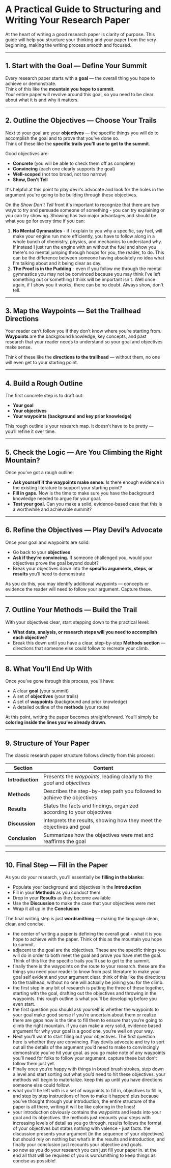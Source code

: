 # A Practical Guide to Structuring and Writing Your Research Paper

At the heart of writing a good research paper is clarity of purpose. This guide will help you structure your thinking and your paper from the very beginning, making the writing process smooth and focused.

---

## 1. Start with the Goal — Define Your Summit

Every research paper starts with a **goal** — the overall thing you hope to achieve or demonstrate.  
Think of this like the **mountain you hope to summit**.  
Your entire paper will revolve around this goal, so you need to be clear about what it is and why it matters.

---

## 2. Outline the Objectives — Choose Your Trails

Next to your goal are your **objectives** — the specific things you will do to accomplish the goal and to prove that you’ve done so.  
Think of these like the **specific trails you’ll use to get to the summit**.

Good objectives are:
- **Concrete** (you will be able to check them off as complete)
- **Convincing** (each one clearly supports the goal)
- **Well-scoped** (not too broad, not too narrow)
- **Show, Don't Tell**

It's helpful at this point to play devil's advocate and look for the holes in the argument you're going to be building through these objectives. 

On the *Show Don't Tell* front it's important to recognize that there are two ways to try and persuade someone of something - you can try explaining or you can try showing. Showing has two major advantages and should be what you go for every time if you can:
1. **No Mental Gymnastics** - if I explain to you why a specific, say fuel, will make your engine run more efficiently, you have to follow along in a whole bunch of chemistry, physics, and mechanics to understand why. If instead I just run the engine with an without the fuel and show you there's no mental jumping through hoops for you, the reader, to do. This can be the difference between someone having absolutely no idea what I'm talking about and it being clear as day.
2. **The Proof is in the Pudding** - even if you follow me through the mental gymnastics you may not be convinced because you may think I've left something out or something I think will be important isn't. Well once again, if I show you it works, there can be no doubt. 
Always show, don't tell. 

---

## 3. Map the Waypoints — Set the Trailhead Directions

Your reader can’t follow you if they don’t know where you’re starting from.  
**Waypoints** are the background knowledge, key concepts, and past research that your reader needs to understand so your goal and objectives make sense.

Think of these like the **directions to the trailhead** — without them, no one will even get to your starting point.

---

## 4. Build a Rough Outline

The first concrete step is to draft out:
- **Your goal**
- **Your objectives**
- **Your waypoints (background and key prior knowledge)**

This rough outline is your research map. It doesn't have to be pretty — you’ll refine it over time.

---

## 5. Check the Logic — Are You Climbing the Right Mountain?

Once you’ve got a rough outline:
- **Ask yourself if the waypoints make sense.** Is there enough evidence in the existing literature to support your starting point?
- **Fill in gaps.** Now is the time to make sure you have the background knowledge needed to argue for your goal.
- **Test your goal.** Can you make a solid, evidence-based case that this is a worthwhile and achievable summit?

---

## 6. Refine the Objectives — Play Devil’s Advocate

Once your goal and waypoints are solid:
- Go back to your **objectives**
- **Ask if they’re convincing.** If someone challenged you, would your objectives prove the goal beyond doubt?
- Break your objectives down into the **specific arguments, steps, or results** you’ll need to demonstrate

As you do this, you may identify additional waypoints — concepts or evidence the reader will need to follow your argument. Capture these.

---

## 7. Outline Your Methods — Build the Trail

With your objectives clear, start stepping down to the practical level:
- **What data, analysis, or research steps will you need to accomplish each objective?**
- Break this down until you have a clear, step-by-step **Methods section** — directions that someone else could follow to recreate your climb.

---

## 8. What You’ll End Up With

Once you’ve gone through this process, you’ll have:
- A clear **goal** (your summit)
- A set of **objectives** (your trails)
- A set of **waypoints** (background and prior knowledge)
- A detailed outline of the **methods** (your route)

At this point, writing the paper becomes straightforward. You’ll simply be **coloring inside the lines you’ve already drawn**.

---

## 9. Structure of Your Paper

The classic research paper structure follows directly from this process:

| Section         | Content                                                                 |
|----------------|-------------------------------------------------------------------------|
| **Introduction** | Presents the *waypoints*, leading clearly to the *goal* and *objectives* |
| **Methods**       | Describes the step-by-step path you followed to achieve the objectives    |
| **Results**       | States the facts and findings, organized according to your objectives     |
| **Discussion**    | Interprets the results, showing how they meet the objectives and goal     |
| **Conclusion**    | Summarizes how the objectives were met and reaffirms the goal             |

---

## 10. Final Step — Fill in the Paper

As you do your research, you’ll essentially be **filling in the blanks**:
- Populate your background and objectives in the **Introduction**
- Fill in your **Methods** as you conduct them
- Drop in your **Results** as they become available
- Use the **Discussion** to make the case that your objectives were met
- Wrap it all up in the **Conclusion**

The final writing step is just **wordsmithing** — making the language clean, clear, and concise.











- the center of writing a paper is defining the overall goal - what it is you hope to achieve with the paper. Think of this as the mountain you hope to summit.
- adjacent to the goal are the objectives. These are the specific things you will do in order to both meet the goal and prove you have met the goal. Think of this like the specific trails you’ll use to get to the summit. 
- finally there is the waypoints on the route to your research. these are the things you need your reader to know from past literature to make your goal self evident and your argument clear. think of this like the directions to the trailhead, without no one will actually be joining you for the climb. 
- the first step in any bit of research is putting the three of these together, starting with the goal, drafting out the objectives and throwing in the waypoints. this rough outline is what you’ll be developing before you even start.
- the first question you should ask yourself is whether the waypoints to your goal make good sense if you’re uncertain about them or realize there are gaps now is the time to fill them to ensure that you’re going to climb the right mountain. if you can make a very solid, evidence based argument for why your goal is a good one, you’re well on your way. 
- Next you’ll want to start filing out your objectives. The first question here is whether they are convincing. Play devils advocate and try to sort out all the details of the argument you’d need to make to convincingly demonstrate you’ve hit your goal. as you go make note of any waypoints you’ll need for folks to follow your argument. capture these but don’t follow them just yet. 
- Finally once you’re happy with things in broad brush strokes, step down a level and start sorting out what you’d need to hit these objectives. your methods will begin to materialize. keep this up until you have directions someone else could follow. 
- what you’ll be left with is a set of waypoints to fill in, objectives to fill in, and step by step instructions of how to make it happen! plus because you’ve thought through your introduction, the entire structure of the paper is all there, writing it will be like coloring in the lines! 
- your introduction obviously contains the waypoints and leads into your goal and its objectives. the methods just recounts your steps with increasing levels of detail as you go through. results follows the format of your objectives but states nothing with valence - just facts. the discussion presents your argument (in the sequence of your objectives) but should rely on nothing but what’s in the results and introduction, and finally your conclusion  just recounts your objective and goals. 
- so now as you do your research you can just fill your paper in. at the end all that will be required of you is wordsmithing to keep things as concise as possible! 